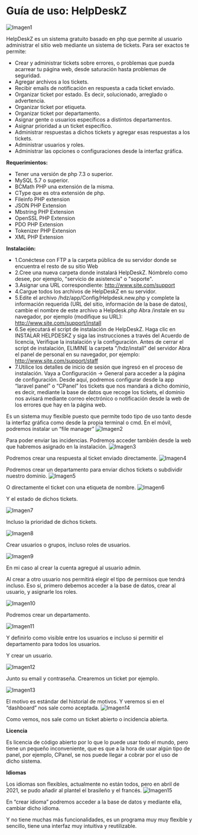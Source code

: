 # Guía de uso: HelpDeskZ #

![Imagen1](imagen/Imagen1.png)
  
HelpDeskZ es un sistema gratuito basado en php que permite al usuario administrar el sitio web mediante un sistema de tickets.
Para ser exactos te permite:

- Crear y administrar tickets sobre errores, o problemas que pueda acarrear tu página web, desde saturación hasta problemas de seguridad.
- Agregar archivos a los tickets.
- Recibir emails de notificación en respuesta a cada ticket enviado.
- Organizar ticket por estado. Es decir, solucionado, arreglado o advertencia.
- Organizar ticket por etiqueta.
- Organizar ticket por departamento.
- Asignar gente o usuarios específicos a distintos departamentos.
- Asignar prioridad a un ticket específico.
- Administrar respuestas a dichos tickets y agregar esas respuestas a los tickets.
- Administrar usuarios y roles.
- Administrar las opciones o configuraciones desde la interfaz gráfica.

**Requerimientos:**
- Tener una versión de php 7.3 o superior.
- MySQL 5.7 o superior.
- BCMath PHP una extensión de la misma.
- CType que es otra extensión de php.
- Fileinfo PHP extension
- JSON PHP Extension
- Mbstring PHP Extension
- OpenSSL PHP Extension
- PDO PHP Extension
- Tokenizer PHP Extension
- XML PHP Extension

**Instalación:**
- 1.Conéctese con FTP a la carpeta pública de su servidor donde se encuentra el resto de su sitio Web
- 2.Cree una nueva carpeta donde instalará HelpDeskZ. Nómbrelo como desee, por ejemplo, "servicio de asistencia" o "soporte".
- 3.Asignar una URL correspondiente: http://www.site.com/support
- 4.Cargue todos los archivos de HelpDeskZ en su servidor.
- 5.Edite el archivo /hdz/app/Config/Helpdesk.new.php y complete la información requerida (URL del sitio, información de la base de datos), cambie el nombre de este archivo a Helpdesk.php
Abra /instale en su navegador, por ejemplo (modifique su URL):
http://www.site.com/support/install
- 6.Se ejecutará el script de instalación de HelpDeskZ. Haga clic en INSTALAR HELPDESKZ y siga las instrucciones a través del Acuerdo de licencia, Verifique la instalación y la configuración.
Antes de cerrar el script de instalación, ELIMINE la carpeta "/hdz/install" del servidor
Abra el panel de personal en su navegador, por ejemplo:
http://www.site.com/support/staff
- 7.Utilice los detalles de inicio de sesión que ingresó en el proceso de instalación.
Vaya a Configuración -> General para acceder a la página de configuración.
Desde aquí, podremos configurar desde la app “laravel panel” o “CPanel” los tickets que nos mandará a dicho dominio, es decir, mediante la base de datos que recoge los tickets, el dominio nos avisará mediante correo electrónico o notificación desde la web de los errores que hay en la página web.

Es un sistema muy flexible puesto que permite todo tipo de uso tanto desde la interfaz gráfica como desde la propia terminal o cmd. 
En el móvil, podremos instalar un “file manager”
![Imagen2](imagen/Imagen2.png)

Para poder enviar las incidencias.
Podremos acceder también desde la web que habremos asignado en la instalación.
![Imagen3](imagen/Imagen3.png)
 
Podremos crear una respuesta al ticket enviado directamente.
![Imagen4](imagen/Imagen4.png)

Podremos crear un departamento para enviar dichos tickets o subdividir nuestro dominio.
![Imagen5](imagen/Imagen5.png)

O directamente el ticket con una etiqueta de nombre.
![Imagen6](imagen/Imagen6.png)


Y el estado de dichos tickets.

![Imagen7](imagen/Imagen7.png)
 
Incluso la prioridad de dichos tickets.

![Imagen8](imagen/Imagen8.png)

Crear usuarios o grupos, incluso roles de usuarios.

![Imagen9](imagen/Imagen9.png)

En mi caso al crear la cuenta agregué al usuario admin.


Al crear a otro usuario nos permitirá elegir el tipo de permisos que tendrá incluso.
Eso sí, primero debemos acceder a la base de datos, crear al usuario, y asignarle los roles.

![Imagen10](imagen/Imagen10.png)

Podremos crear un departamento.

![Imagen11](imagen/Imagen11.png)

 
Y definirlo como visible entre los usuarios e incluso si permitir el departamento para todos los usuarios.

Y crear un usuario.

![Imagen12](imagen/Imagen12.png)

Junto su email y contraseña.
Crearemos un ticket por ejemplo.
 
![Imagen13](imagen/Imagen13.png)

El motivo es estándar del historial de motivos.
Y veremos si en el “dashboard” nos sale como aceptada.
![Imagen14](imagen/Imagen14.png)

Como vemos, nos sale como un ticket abierto o incidencia abierta.

**Licencia**

Es licencia de código abierto por lo que lo puede usar todo el mundo, pero tiene un pequeño inconveniente, que es que a la hora de usar algún tipo de panel, por ejemplo, CPanel, se nos puede llegar a cobrar por el uso de dicho sistema.

**Idiomas**

Los idiomas son flexibles, actualmente no están todos, pero en abril de 2021, se pudo añadir al plantel el brasileño y el francés.
![Imagen15](imagen/Imagen15.png)

En “crear idioma” podremos acceder a la base de datos y mediante ella, cambiar dicho idioma.

Y no tiene muchas más funcionalidades, es un programa muy muy flexible y sencillo, tiene una interfaz muy intuitiva y reutilizable.

